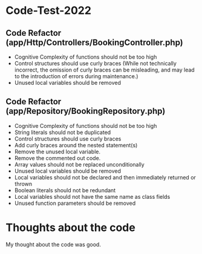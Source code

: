 # Code-Test-2022

## Code Refactor (app/Http/Controllers/BookingController.php)
- Cognitive Complexity of functions should not be too high
- Control structures should use curly braces (While not technically incorrect, the omission of curly braces can be misleading, and may lead to the introduction of errors during maintenance.)
- Unused local variables should be removed

## Code Refactor (app/Repository/BookingRepository.php)
- Cognitive Complexity of functions should not be too high
- String literals should not be duplicated
- Control structures should use curly braces
- Add curly braces around the nested statement(s)
- Remove the unused local variable.
- Remove the commented out code.
- Array values should not be replaced unconditionally
- Unused local variables should be removed
- Local variables should not be declared and then immediately returned or thrown
- Boolean literals should not be redundant
- Local variables should not have the same name as class fields
- Unused function parameters should be removed

# Thoughts about the code
My thought about the code was good.